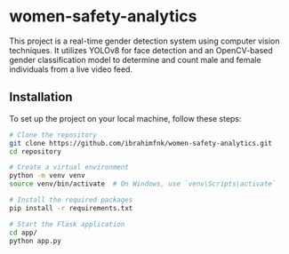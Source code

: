 # women-safety-analytics

This project is a real-time gender detection system using computer vision techniques. It utilizes YOLOv8 for face detection and an OpenCV-based gender classification model to determine and count male and female individuals from a live video feed.

## Installation

To set up the project on your local machine, follow these steps:

```bash
# Clone the repository
git clone https://github.com/ibrahimfnk/women-safety-analytics.git
cd repository

# Create a virtual environment
python -m venv venv
source venv/bin/activate  # On Windows, use `venv\Scripts\activate`

# Install the required packages
pip install -r requirements.txt

# Start the Flask application
cd app/
python app.py